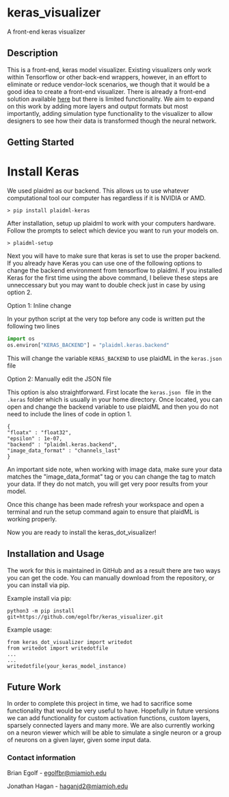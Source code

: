 # keras_visualizer
A front-end keras visualizer

## Description
This is a front-end, keras model visualizer. Existing visualizers only work within Tensorflow or other back-end wrappers, however, in an effort
to eliminate or reduce vendor-lock scenarios, we though that it would be a good idea to create a front-end visualizer. There is already a front-end
solution available [here](https://github.com/lordmahyar/keras-visualizer) but there is limited functionality. We aim to expand on this work by adding
more layers and output formats but most importantly, adding simulation type functionality to the visualizer to allow designers to see how their data 
is transformed though the neural network. 

## Getting Started
# Install Keras
We used plaidml as our backend. This allows us to use whatever computational tool our computer has regardless if it is NVIDIA or AMD. 
```
> pip install plaidml-keras
```
After installation, setup up plaidml to work with your computers hardware. Follow the prompts to select which device you want to run your models on. 
```
> plaidml-setup
```

Next you will have to make sure that keras is set to use the proper backend. If you already have Keras you can use one of the following options to change the backend environment from tensorflow to plaidml. If you installed Keras for the first time using the above command, I believe these steps are unneccessary but you may want to double check just in case by using option 2. 

Option 1: Inline change

In your python script at the very top before any code is written put the following two lines 
```python
import os
os.environ["KERAS_BACKEND"] = "plaidml.keras.backend"
```
This will change the variable ```KERAS_BACKEND``` to use plaidML in the ```keras.json``` file

Option 2: Manually edit the JSON file 

This option is also straightforward. First locate the ```keras.json ``` file in the ```.keras``` folder which is usually in your home directory. Once located, you can open and change the backend variable to use plaidML and then you do not need to include the lines of code in option 1. 
```
{
"floatx" : "float32",
"epsilon" : 1e-07,
"backend" : "plaidml.keras.backend",
"image_data_format" : "channels_last"
}
```
An important side note, when working with image data, make sure your data matches the "image_data_format" tag or you can change the tag to match your data. If they do not match, you will get very poor results from your model. 

Once this change has been made refresh your workspace and open a terminal and run the setup command again to ensure that plaidML is working properly.

Now you are ready to install the keras_dot_visualizer!

## Installation and Usage
The work for this is maintained in GitHub and as a result there are two ways you can get the code. You can manually download from the repository, or you can install via pip. 

Example install via pip:
```
python3 -m pip install git+https://github.com/egolfbr/keras_visualizer.git
```

Example usage: 
```
from keras_dot_visualizer import writedot
from writedot import writedotfile
...
...
writedotfile(your_keras_model_instance)
```

## Future Work
In order to complete this project in time, we had to sacrifice some functionality that would be very useful to have. Hopefully in future versions we can add functionality for custom activation functions, custom layers, sparsely connected layers and many more. We are also currently working on a neuron viewer which will be able to simulate a single neuron or a group of neurons on a given layer, given some input data. 
### Contact information
Brian Egolf - egolfbr@miamioh.edu 

Jonathan Hagan - haganjd2@miamioh.edu
